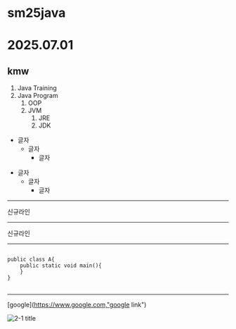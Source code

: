 # sm25java
# 2025.07.01
## kmw
1. Java Training
2. Java Program
   1. OOP
   2. JVM
      1. JRE
      2. JDK

* 글자
    * 글자
      * 글자
+ 글자
  + 글자
    + 글자
***
신규라인
***
신규라인
***
<pre>
<code>
public class A{
    public static void main(){
    }
}
</code>
</pre>
***
[google](https://www.google.com,"google link")

![2-1 title](https://github.com/rnalsdn100)